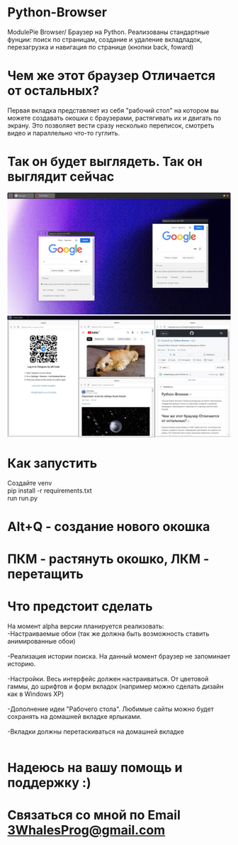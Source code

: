 # Python-Browser
ModulePie Browser/ Браузер на Python. Реализованы стандартные фунции: поиск по страницам,
создание и удаление вкладладок, перезагрузка и навигация по странице (кнопки back, foward)
# Чем же этот браузер Отличается от остальных?
Первая вкладка представляет из себя "рабочий стол" 
на котором вы можете создавать окошки с браузерами, растягивать их и двигать по экрану.
Это позволяет вести сразу несколько переписок, смотреть видео и параллельно что-то гуглить.
# Так он будет выглядеть. Так он выглядит сейчас
![Image alt](https://github.com/3whalesProg/Python-Browser/blob/main/preview/soon.png)
![Image alt](https://github.com/3whalesProg/Python-Browser/blob/main/preview/screen.jpg)
# Как запустить
Создайте venv </br>
pip install -r requirements.txt </br>
run run.py
# Alt+Q - создание нового окошка
# ПКМ - растянуть окошко, ЛКМ - перетащить
# Что предстоит сделать
На момент alpha версии планируется реализовать: </br>
-Настраиваемые обои (так же должна быть возможность ставить анимированные обои) </br></br>
-Реализация истории поиска. На данный момент браузер не запоминает историю. </br></br>
-Настройки. Весь интерфейс должен настраиваться. От цветовой гаммы, до шрифтов и форм вкладок (например можно сделать дизайн как в Windows XP)</br></br>
-Дополнение идеи "Рабочего стола". Любимые сайты можно будет сохранять на домашней вкладке ярлыками.</br> </br>
-Вкладки должны перетаскиваться на домашней вкладке</br></br>
# Надеюсь на вашу помощь и поддержку :)
# Связаться со мной по Email 3WhalesProg@gmail.com
